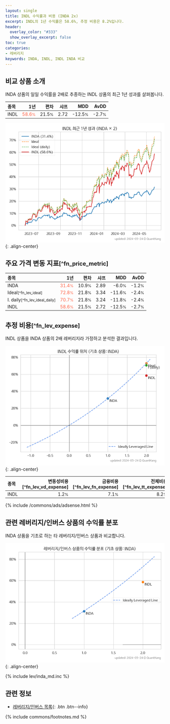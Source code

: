```yaml
---
layout: single
title: INDL 수익률과 비용 (INDA 2x)
excerpt: INDL의 1년 수익률은 58.6%, 추정 비용은 8.2%입니다.
header:
  overlay_color: "#333"
  show_overlay_excerpt: false
toc: true
categories:
- 레버리지
keywords: INDA, INDL, INDL INDA 비교
---
```


## 비교 상품 소개


INDA 상품의 일일 수익률을 2배로 추종하는 INDL 상품의 최근 1년 성과를 살펴봅니다.





| **종목** | **1년** | **편차** | **샤프** | **MDD** | **AvDD** |
| :------------ | ------: | -----------: | -------: | ------: | -------: |
| INDL | <span style="color: tomato">58.6<small>%</small></span> | 21.5<small>%</small> | 2.72 | -12.5<small>%</small> | -2.7<small>%</small> |

<!-- more -->


![INDL](/lev/images/indl.png){: .align-center}


## 주요 가격 변동 지표<small>[^fn_price_metric]</small>


| **종목** | **1년** | **편차** | **샤프** | **MDD** | **AvDD** |
| :------------ | ------: | -----------: | -------: | ------: | -------: |
| INDA | <span style="color: tomato">31.4<small>%</small></span> | 10.9<small>%</small> | 2.89 | -6.0<small>%</small> | -1.2<small>%</small> |
| Ideal<small>[^fn_lev_ideal]</small> | <span style="color: tomato">72.8<small>%</small></span> | 21.8<small>%</small> | 3.34 | -11.6<small>%</small> | -2.4<small>%</small> |
| I. daily<small>[^fn_lev_ideal_daily]</small> | <span style="color: tomato">70.7<small>%</small></span> | 21.8<small>%</small> | 3.24 | -11.8<small>%</small> | -2.4<small>%</small> |
| INDL | <span style="color: tomato">58.6<small>%</small></span> | 21.5<small>%</small> | 2.72 | -12.5<small>%</small> | -2.7<small>%</small> |


## 추정 비용<small>[^fn_lev_expense]</small><a id="expense"></a>

INDL 상품을 INDA 상품의 2배 레버리지라 가정하고 분석한 결과입니다.

![INDL](/lev/images/indl_ideal.png){: .align-center}

| **종목** | **변동성비용**[^fn_lev_vd_expense] | **금융비용**[^fn_lev_fn_expense] | **전체비용**[^fn_lev_tt_expense] |
| :------------ | ------: | -----------: | -------: |
| INDL | 1.2<small>%</small> | 7.1<small>%</small> | 8.2<small>%</small> |

{% include /commons/ads/adsense.html %}



## 관련 레버리지/인버스 상품의 수익률 분포

INDA 상품을 기초로 하는 타 레버리지/인버스 상품과 비교합니다.

![INDA](/lev/images/inda_ideal.png){: .align-center}

{% include lev/inda_md.inc %}


## 관련 정보

- [레버리지/인버스 목록](/lev/){: .btn .btn--info}

{% include commons/footnotes.md %}